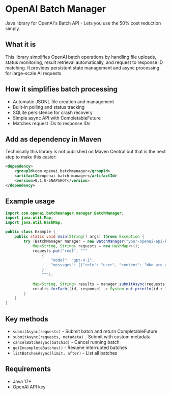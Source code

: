 # OpenAI Batch Manager
Java library for OpenAI's Batch API - Lets you use the 50% cost reduction simply.

## What it is

This library simplifies OpenAI batch operations by handling file uploads, status monitoring, result retrieval automatically, and request to response ID matching. It provides persistent state management and async processing for large-scale AI requests.

## How it simplifies batch processing

- Automatic JSONL file creation and management
- Built-in polling and status tracking
- SQLite persistence for crash recovery
- Simple async API with CompletableFuture
- Matches request IDs to response IDs

## Add as dependency in Maven
Technically this library is not published on Maven Central but that is the next step to make this easier:  

```xml
<dependency>
    <groupId>com.openai.batchmanager</groupId>
    <artifactId>openai-batch-manager</artifactId>
    <version>0.1.0-SNAPSHOT</version>
</dependency>
```

## Example usage

```java
import com.openai.batchmanager.manager.BatchManager;
import java.util.Map;
import java.util.HashMap;

public class Example {
    public static void main(String[] args) throws Exception {
        try (BatchManager manager = new BatchManager("your-openai-api-key")) {
            Map<String, String> requests = new HashMap<>();
            requests.put("req1", """
                {
                    "model": "gpt-4.1",
                    "messages": [{"role": "user", "content": "Who are you?"}]
                }
                """);
            
            Map<String, String> results = manager.submitAsync(requests).get();
            results.forEach((id, response) -> System.out.println(id + ": " + response));
        }
    }
}
```

## Key methods

- `submitAsync(requests)` - Submit batch and return CompletableFuture
- `submitAsync(requests, metadata)` - Submit with custom metadata
- `cancelBatchAsync(batchId)` - Cancel running batch
- `getIncompleteBatches()` - Resume interrupted batches
- `listBatchesAsync(limit, after)` - List all batches

## Requirements

- Java 17+
- OpenAI API key